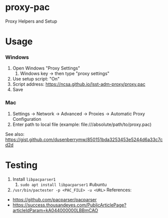 # proxy-pac
Proxy Helpers and Setup

# Usage
### Windows
1. Open Windows "Proxy Settings"
   1. Windows key → then type "proxy settings"
1. Use setup script: "On"
1. Script address: https://ncsa.github.io/lsst-adm-proxy/proxy.pac
1. Save


### Mac
1. Settings → Network → Advanced → Proxies → Automatic Proxy Configuration
1. Enter path to local file (example: file:///absolute/path/to/proxy.pac)

See also: https://gist.github.com/dusenberrymw/850151bda3253453e5244d6a33c7cd2d

# Testing
1. Install `libpacparser1`
   1. `sudo apt install libpacparser1` #ubuntu
1. `/usr/bin/pactester -p <PAC_FILE> -u <URL>`
References:
* https://github.com/pacparser/pacparser
* https://success.thousandeyes.com/PublicArticlePage?articleIdParam=kA044000000LBBmCAO
